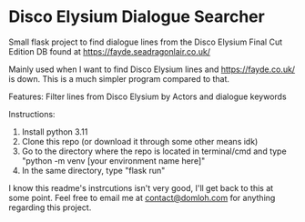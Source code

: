 # Disco Elysium Dialogue Searcher
 
Small flask project to find dialogue lines from the Disco Elysium Final Cut Edition DB found at https://fayde.seadragonlair.co.uk/

Mainly used when I want to find Disco Elysium lines and https://fayde.co.uk/ is down. This is a much simpler program compared to that.

Features:
Filter lines from Disco Elysium by Actors and dialogue keywords

Instructions:
1) Install python 3.11
2) Clone this repo (or download it through some other means idk)
3) Go to the directory where the repo is located in terminal/cmd and type "python -m venv [your environment name here]"
4) In the same directory, type "flask run"


I know this readme's instrcutions isn't very good, I'll get back to this at some point. Feel free to email me at contact@domloh.com for anything regarding this project.